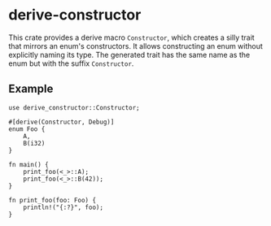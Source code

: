 # derive-constructor

This crate provides a derive macro `Constructor`, which creates a silly trait that mirrors an enum's constructors. It allows constructing an enum without explicitly naming its type.
The generated trait has the same name as the enum but with the suffix `Constructor`.

## Example

```
use derive_constructor::Constructor;

#[derive(Constructor, Debug)]
enum Foo {
    A,
    B(i32)
}

fn main() {
    print_foo(<_>::A);
    print_foo(<_>::B(42));
}

fn print_foo(foo: Foo) {
    println!("{:?}", foo);
}
```

